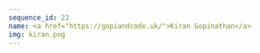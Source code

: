 ```yaml
---
sequence_id: 22
name: <a href="https://gopiandcode.uk/">Kiran Gopinathan</a>
img: kiran.png
---
```


